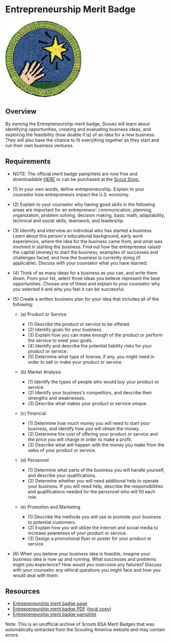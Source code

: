 

# Entrepreneurship Merit Badge

![Entrepreneurship Merit Badge](images/entrepreneurship-merit-badge.jpg)

## Overview



By earning the Entrepreneurship merit badge, Scouts will learn about identifying opportunities, creating and evaluating business ideas, and exploring the feasibility (how doable it is) of an idea for a new business. They will also have the chance to fit everything together as they start and run their own business ventures.

## Requirements

* NOTE:  The official merit badge pamphlets are now free and downloadable  [HERE](https://filestore.scouting.org/filestore/Merit_Badge_ReqandRes/Pamphlets/Entrepreneurship.pdf) or can be purchased at the [Scout Shop.](https://www.scoutshop.org/)
* (1) In your own words, define entrepreneurship. Explain to your counselor how entrepreneurs impact the U.S. economy.
* (2) Explain to your counselor why having good skills in the following areas are important for an entrepreneur: communication, planning, organization, problem solving, decision making, basic math, adaptability, technical and social skills, teamwork, and leadership.
* (3) Identify and interview an individual who has started a business. Learn about this person's educational background, early work experiences, where the idea for the business came from, and what was involved in starting the business. Find out how the entrepreneur raised the capital (money) to start the business, examples of successes and challenges faced, and how the business is currently doing (if applicable). Discuss with your counselor what you have learned.
* (4) Think of as many ideas for a business as you can, and write them down. From your list, select three ideas you believe represent the best opportunities. Choose one of these and explain to your counselor why you selected it and why you feel it can be successful.
* (5) Create a written business plan for your idea that includes all of the following:
    * (a) Product or Service
        * (1) Describe the product or service to be offered.
        * (2) Identify goals for your business.
        * (3) Explain how you can make enough of the product or perform the service to meet your goals.
        * (4) Identify and describe the potential liability risks for your product or service.
        * (5) Determine what type of license, if any, you might need in order to sell or make your product or service.


    * (b) Market Analysis
        * (1) Identify the types of people who would buy your product or service.
        * (2) Identify your business's competitors, and describe their strengths and weaknesses.
        * (3) Describe what makes your product or service unique.


    * (c) Financial
        * (1) Determine how much money you will need to start your business, and identify how you will obtain the money.
        * (2) Determine the cost of offering your product or service and the price you will charge in order to make a profit.
        * (3) Describe what will happen with the money you make from the sales of your product or service.


    * (d) Personnel
        * (1) Determine what parts of the business you will handle yourself, and describe your qualifications.
        * (2) Determine whether you will need additional help to operate your business. If you will need help, describe the responsibilities and qualifications needed for the personnel who will fill each role.


    * (e) Promotion and Marketing
        * (1) Describe the methods you will use to promote your business to potential customers.
        * (2) Explain how you will utilize the internet and social media to increase awareness of your product or service.
        * (3) Design a promotional flyer or poster for your product or service.




* (6) When you believe your business idea is feasible, imagine your business idea is now up and running. What successes and problems might you experience? How would you overcome any failures? Discuss with your counselor any ethical questions you might face and how you would deal with them.


## Resources

- [Entrepreneurship merit badge page](https://www.scouting.org/merit-badges/entrepreneurship/)
- [Entrepreneurship merit badge PDF](https://filestore.scouting.org/filestore/Merit_Badge_ReqandRes/Pamphlets/Entrepreneurship.pdf) ([local copy](files/entrepreneurship-merit-badge.pdf))
- [Entrepreneurship merit badge pamphlet](https://www.scoutshop.org/entrepreneurship-merit-badge-pamphlet-657341.html)

Note: This is an unofficial archive of Scouts BSA Merit Badges that was automatically extracted from the Scouting America website and may contain errors.